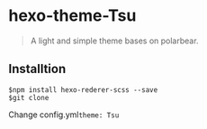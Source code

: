 # hexo-theme-Tsu
> A light and simple theme bases on polarbear.

## Installtion
```
$npm install hexo-rederer-scss --save
$git clone 
```

Change config.yml`theme: Tsu`
